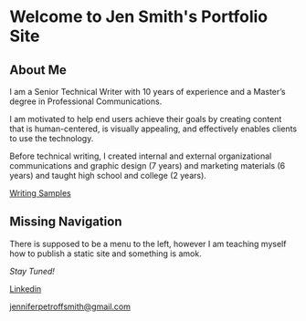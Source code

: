 
# Welcome to Jen Smith's Portfolio Site

## About Me 
 
I am a Senior Technical Writer with 10 years of experience and a Master’s degree in Professional Communications. 

I am motivated to help end users achieve their goals by creating content that is human-centered, is visually appealing, and effectively enables clients to use the technology.  

Before technical writing, I created internal and external organizational communications and graphic design (7 years) and marketing materials (6 years) and taught high school and college (2 years).

[Writing Samples](documentation-samples.md)

## Missing Navigation

There is supposed to be a menu to the left, however I am teaching myself how to publish a static site and something is amok. 

*Stay Tuned!*

[Linkedin](https://www.linkedin.com/in/jennifer-petroff-smith/)


[jenniferpetroffsmith@gmail.com](mailto:jenniferpetroffsmith@gmail.com)
